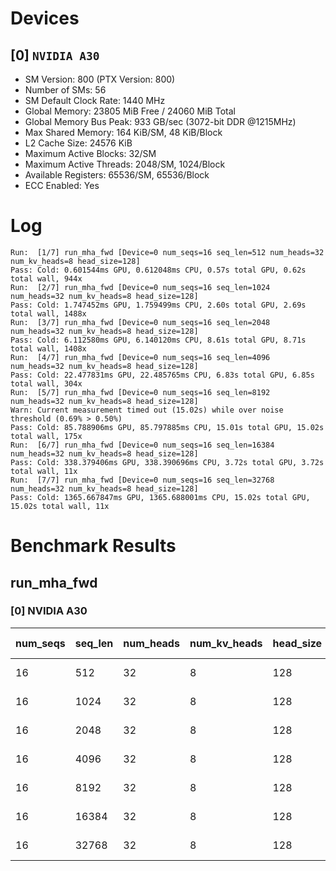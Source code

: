 # Devices

## [0] `NVIDIA A30`
* SM Version: 800 (PTX Version: 800)
* Number of SMs: 56
* SM Default Clock Rate: 1440 MHz
* Global Memory: 23805 MiB Free / 24060 MiB Total
* Global Memory Bus Peak: 933 GB/sec (3072-bit DDR @1215MHz)
* Max Shared Memory: 164 KiB/SM, 48 KiB/Block
* L2 Cache Size: 24576 KiB
* Maximum Active Blocks: 32/SM
* Maximum Active Threads: 2048/SM, 1024/Block
* Available Registers: 65536/SM, 65536/Block
* ECC Enabled: Yes

# Log

```
Run:  [1/7] run_mha_fwd [Device=0 num_seqs=16 seq_len=512 num_heads=32 num_kv_heads=8 head_size=128]
Pass: Cold: 0.601544ms GPU, 0.612048ms CPU, 0.57s total GPU, 0.62s total wall, 944x 
Run:  [2/7] run_mha_fwd [Device=0 num_seqs=16 seq_len=1024 num_heads=32 num_kv_heads=8 head_size=128]
Pass: Cold: 1.747452ms GPU, 1.759499ms CPU, 2.60s total GPU, 2.69s total wall, 1488x 
Run:  [3/7] run_mha_fwd [Device=0 num_seqs=16 seq_len=2048 num_heads=32 num_kv_heads=8 head_size=128]
Pass: Cold: 6.112580ms GPU, 6.140120ms CPU, 8.61s total GPU, 8.71s total wall, 1408x 
Run:  [4/7] run_mha_fwd [Device=0 num_seqs=16 seq_len=4096 num_heads=32 num_kv_heads=8 head_size=128]
Pass: Cold: 22.477831ms GPU, 22.485765ms CPU, 6.83s total GPU, 6.85s total wall, 304x 
Run:  [5/7] run_mha_fwd [Device=0 num_seqs=16 seq_len=8192 num_heads=32 num_kv_heads=8 head_size=128]
Warn: Current measurement timed out (15.02s) while over noise threshold (0.69% > 0.50%)
Pass: Cold: 85.788906ms GPU, 85.797885ms CPU, 15.01s total GPU, 15.02s total wall, 175x 
Run:  [6/7] run_mha_fwd [Device=0 num_seqs=16 seq_len=16384 num_heads=32 num_kv_heads=8 head_size=128]
Pass: Cold: 338.379406ms GPU, 338.390696ms CPU, 3.72s total GPU, 3.72s total wall, 11x 
Run:  [7/7] run_mha_fwd [Device=0 num_seqs=16 seq_len=32768 num_heads=32 num_kv_heads=8 head_size=128]
Pass: Cold: 1365.667847ms GPU, 1365.688001ms CPU, 15.02s total GPU, 15.02s total wall, 11x 
```

# Benchmark Results

## run_mha_fwd

### [0] NVIDIA A30

| num_seqs | seq_len | num_heads | num_kv_heads | head_size | Memory Reads | Memory Writes | Memory Usage | Tokens | Samples |  CPU Time  | Noise  |  GPU Time  | Noise  |  Elem/s  | GlobalMem BW | BWUtil |
|----------|---------|-----------|--------------|-----------|--------------|---------------|--------------|--------|---------|------------|--------|------------|--------|----------|--------------|--------|
|       16 |     512 |        32 |            8 |       128 |   96.000 MiB |    64.000 MiB |          160 |   8192 |    944x | 612.048 us | 20.10% | 601.544 us | 13.62% |  13.618M | 278.903 GB/s | 29.89% |
|       16 |    1024 |        32 |            8 |       128 |  192.000 MiB |   128.000 MiB |          320 |  16384 |   1488x |   1.759 ms |  4.83% |   1.747 ms |  1.47% |   9.376M | 192.019 GB/s | 20.58% |
|       16 |    2048 |        32 |            8 |       128 |  384.000 MiB |   256.000 MiB |          640 |  32768 |   1408x |   6.140 ms |  6.30% |   6.113 ms |  1.08% |   5.361M | 109.788 GB/s | 11.77% |
|       16 |    4096 |        32 |            8 |       128 |  768.000 MiB |   512.000 MiB |         1280 |  65536 |    304x |  22.486 ms |  0.81% |  22.478 ms |  0.81% |   2.916M |  59.711 GB/s |  6.40% |
|       16 |    8192 |        32 |            8 |       128 |    1.500 GiB |     1.000 GiB |         2560 | 131072 |    175x |  85.798 ms |  0.69% |  85.789 ms |  0.69% |   1.528M |  31.290 GB/s |  3.35% |
|       16 |   16384 |        32 |            8 |       128 |    3.000 GiB |     2.000 GiB |         5120 | 262144 |     11x | 338.391 ms |  0.17% | 338.379 ms |  0.17% | 774.704K |  15.866 GB/s |  1.70% |
|       16 |   32768 |        32 |            8 |       128 |    6.000 GiB |     4.000 GiB |        10240 | 524288 |     11x |    1.366 s |  0.08% |    1.366 s |  0.08% | 383.906K |   7.862 GB/s |  0.84% |
